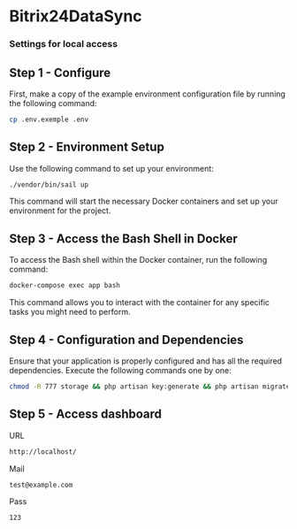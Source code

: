 # Bitrix24DataSync

### Settings for local access

## Step 1 - Configure
First, make a copy of the example environment configuration file by running the following command:
```bash
cp .env.exemple .env
```

## Step 2 - Environment Setup
Use the following command to set up your environment:
```bash
./vendor/bin/sail up
```
This command will start the necessary Docker containers and set up your environment for the project.

## Step 3 - Access the Bash Shell in Docker
To access the Bash shell within the Docker container, run the following command:
```bash
docker-compose exec app bash
```
This command allows you to interact with the container for any specific tasks you might need to perform.

## Step 4 - Configuration and Dependencies
Ensure that your application is properly configured and has all the required dependencies. Execute the following commands one by one:
```bash
chmod -R 777 storage && php artisan key:generate && php artisan migrate --seed && rm -rf public/storage && php artisan storage:link && php artisan queue:work
```

## Step 5 - Access dashboard
URL
```bash
http://localhost/
```
Mail
```bash
test@example.com
```
Pass
```bash
123
```